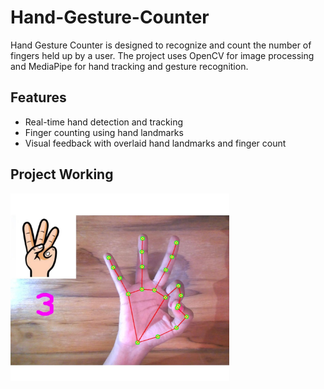 # Hand-Gesture-Counter

Hand Gesture Counter is designed to recognize and count the number of fingers held up by a user. The project uses OpenCV for image processing and MediaPipe for hand tracking and gesture recognition.
## Features
- Real-time hand detection and tracking
- Finger counting using hand landmarks
- Visual feedback with overlaid hand landmarks and finger count
## Project Working

<img src="working.jpg" width="350" height="300">
